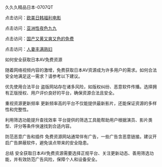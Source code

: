 久久久精品日本-0707QT

点击访问：<a href="https://bered.pages.dev/">欧美日韩福利电影</a>

点击访问：<a href="https://rtj-3zo.pages.dev/">亚洲性夜色九九</a>

点击访问：<a href="https://vassv.pages.dev/">国产又黄又爽又色的免费</a>

点击访问：<a href="https://gsd-agv.pages.dev/">人妻丰满熟妇</a>




如何安全获取日本AV免费资源

随着网络视频内容的激增，免费获取日本AV资源成为许多用户的需求。如何合法安全地满足这一需求？请参考以下建议。

优先使用合法平台
盗版网站存在诸多风险，如版权纠纷、恶意软件传播。选择拥有正版授权、用户评价良好的平台，确保资源合法且安全。

重视资源更新频率
更新频率高的平台不仅能提供最新影片，还能保证资源的多样性和完整性。

利用筛选功能提升查找效率
平台提供的筛选工具能帮助用户根据演员、影片类型、评分等条件快速找到合适内容。

防范恶意广告和插件
免费资源网站通常伴有广告，一些广告含恶意链接。建议开启广告屏蔽软件，避免误点带来的安全隐患。

总结
安全获取日本AV免费资源需要选择正规平台、关注更新动态、善用筛选功能，并有效防范广告风险，保障个人和设备安全。




<span style="display:none;">[Canonical link](  https://github.com/ad070725/845127 ）</span>
